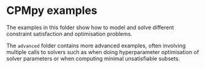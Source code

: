 CPMpy examples
==============

The examples in this folder show how to model and solve different constraint satisfaction and optimisation problems.

The `advanced` folder contains more advanced examples, often involving multiple calls to solvers such as when doing hyperparameter optimisation of solver parameters or when computing minimal unsatisfiable subsets.
